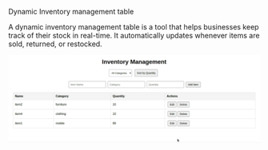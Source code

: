 Dynamic Inventory management table

A dynamic inventory management table is a tool that helps businesses keep track of their stock in real-time. It automatically updates whenever items are sold, returned, or restocked.

![image alt](https://github.com/gayathri-36/Inventory-management-table/blob/dc697569a4a374caffe3ef4c272ec5584fc4462f/inventory%20table%20pic.png)
